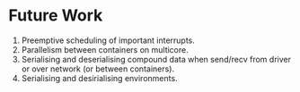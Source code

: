 # Future Work

1. Preemptive scheduling of important interrupts.
2. Parallelism between containers on multicore.
3. Serialising and deserialising compound data when send/recv from driver or over network (or between containers).
4. Serialising and desirialising environments. 
